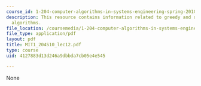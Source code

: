 ```yaml
---
course_id: 1-204-computer-algorithms-in-systems-engineering-spring-2010
description: This resource contains information related to greedy and dynamic programming
  algorithms.
file_location: /coursemedia/1-204-computer-algorithms-in-systems-engineering-spring-2010/4127883d13d246a9dbbda7cb05e4e545_MIT1_204S10_lec12.pdf
file_type: application/pdf
layout: pdf
title: MIT1_204S10_lec12.pdf
type: course
uid: 4127883d13d246a9dbbda7cb05e4e545

---
```

None